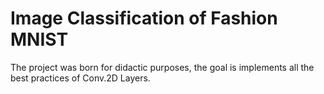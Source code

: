 # Image Classification of Fashion MNIST
 
The project was born for didactic purposes, the goal is implements all the best practices of Conv.2D Layers.
